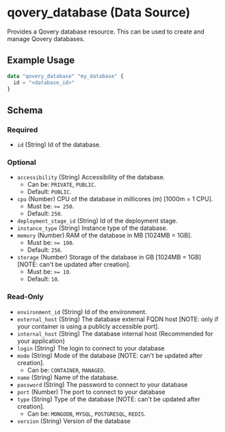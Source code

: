 # qovery_database (Data Source)

Provides a Qovery database resource. This can be used to create and manage Qovery databases.
## Example Usage
```terraform
data "qovery_database" "my_database" {
  id = "<database_id>"
}
```

<!-- schema generated by tfplugindocs -->
## Schema

### Required

- `id` (String) Id of the database.

### Optional

- `accessibility` (String) Accessibility of the database.
	- Can be: `PRIVATE`, `PUBLIC`.
	- Default: `PUBLIC`.
- `cpu` (Number) CPU of the database in millicores (m) [1000m = 1 CPU].
	- Must be: `>= 250`.
	- Default: `250`.
- `deployment_stage_id` (String) Id of the deployment stage.
- `instance_type` (String) Instance type of the database.
- `memory` (Number) RAM of the database in MB [1024MB = 1GB].
	- Must be: `>= 100`.
	- Default: `256`.
- `storage` (Number) Storage of the database in GB [1024MB = 1GB] [NOTE: can't be updated after creation].
	- Must be: `>= 10`.
	- Default: `10`.

### Read-Only

- `environment_id` (String) Id of the environment.
- `external_host` (String) The database external FQDN host [NOTE: only if your container is using a publicly accessible port].
- `internal_host` (String) The database internal host (Recommended for your application)
- `login` (String) The login to connect to your database
- `mode` (String) Mode of the database [NOTE: can't be updated after creation].
	- Can be: `CONTAINER`, `MANAGED`.
- `name` (String) Name of the database.
- `password` (String) The password to connect to your database
- `port` (Number) The port to connect to your database
- `type` (String) Type of the database [NOTE: can't be updated after creation].
	- Can be: `MONGODB`, `MYSQL`, `POSTGRESQL`, `REDIS`.
- `version` (String) Version of the database


